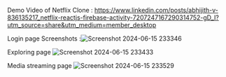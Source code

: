 
Demo Video of Netflix Clone : https://www.linkedin.com/posts/abhijith-v-836135217_netflix-reactjs-firebase-activity-7207247167290314752-gD_I?utm_source=share&utm_medium=member_desktop

Login page
Screenshots :![Screenshot 2024-06-15 233346](https://github.com/user-attachments/assets/5d2f214b-c9cd-4c84-bc8c-de82d3ae1156)

Exploring page
![Screenshot 2024-06-15 233433](https://github.com/user-attachments/assets/5f607807-676e-4339-8891-e935774c2b54)

Media streaming page
![Screenshot 2024-06-15 233529](https://github.com/user-attachments/assets/99099c49-6fae-41d7-b065-daf5d793f9e5)



